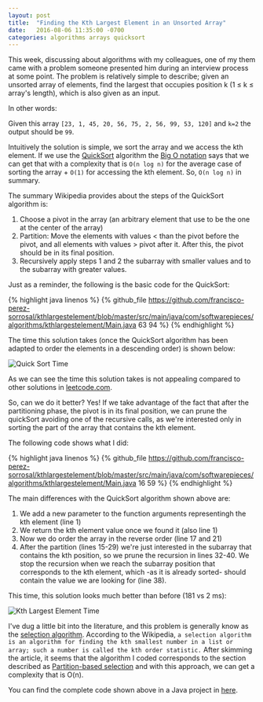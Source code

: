 ```yaml
---
layout: post
title:  "Finding the Kth Largest Element in an Unsorted Array"
date:   2016-08-06 11:35:00 -0700
categories: algorithms arrays quicksort
---
```


This week, discussing about algorithms with my colleagues, one of my them came with a problem someone presented him 
during an interview process at some point. The problem is relatively simple to describe; given an unsorted array 
of elements, find the largest that occupies position k (1 ≤ k ≤ array's length), which is also given as an input.

In other words:

Given this array `[23, 1, 45, 20, 56, 75, 2, 56, 99, 53, 120]` and `k=2` the output should be `99`.

Intuitively the solution is simple, we sort the array and we access the kth element. If we use the [QuickSort](https://en.wikipedia.org/wiki/Quicksort) 
algorithm the [Big O notation](https://en.wikipedia.org/wiki/Big_O_notation) says that we can get that with a complexity 
that is `O(n log n)` for the average case of sorting the array + `O(1)` for accessing the kth element. So, `O(n log n)` in summary.

The summary Wikipedia provides about the steps of the QuickSort algorithm is:

1. Choose a pivot in the array (an arbitrary element that use to be the one at the center of the array)
2. Partition: Move the elements with values < than the pivot before the pivot, and all elements with values > pivot 
after it. After this, the pivot should be in its final position.
3. Recursively apply steps 1 and 2 the subarray with smaller values and to the subarray with greater values.

Just as a reminder, the following is the basic code for the QuickSort:

{% highlight java linenos %}
{% github_file https://github.com/francisco-perez-sorrosal/kthlargestelement/blob/master/src/main/java/com/softwarepieces/algorithms/kthlargestelement/Main.java 63 94 %}
{% endhighlight %}

The time this solution takes (once the QuickSort algorithm has been adapted to order the elements in a descending order)
is shown below:

![Quick Sort Time]({{site.baseurl}}/post-images/2016-08-06-kth-largest-element-array/QSTime.png)

As we can see the time this solution takes is not appealing compared to other solutions in [leetcode.com](https://leetcode.com).

So, can we do it better? Yes! If we take advantage of the fact that after the partitioning phase, the pivot is in its 
final position, we can prune the quickSort avoiding one of the recursive calls, as we're interested only in sorting
the part of the array that contains the kth element.

The following code shows what I did:

{% highlight java linenos %}
{% github_file https://github.com/francisco-perez-sorrosal/kthlargestelement/blob/master/src/main/java/com/softwarepieces/algorithms/kthlargestelement/Main.java 16 59 %}
{% endhighlight %}

The main differences with the QuickSort algorithm shown above are:

1. We add a new parameter to the function arguments representingh the kth element (line 1)
2. We return the kth element value once we found it (also line 1)
3. Now we do order the array in the reverse order (line 17 and 21)
4. After the partition (lines 15-29) we're just interested in the subarray that contains the kth position, so
 we prune the recursion in lines 32-40. We stop the recursion when we reach the subarray position that corresponds to 
 the kth element, which -as it is already sorted- should contain the value we are looking for (line 38).

This time, this solution looks much better than before (181 vs 2 ms):

![Kth Largest Element Time]({{site.baseurl}}/post-images/2016-08-06-kth-largest-element-array/KTHTime.png)
 
I've dug a little bit into the literature, and this problem is generally know as the [selection algorithm](https://en.wikipedia.org/wiki/Selection_algorithm).
According to the Wikipedia, `a selection algorithm is an algorithm for finding the kth smallest number in a list or
array; such a number is called the kth order statistic.` After skimming the article, it seems that the algorithm I 
coded corresponds to the section described as [Partition-based selection](https://en.wikipedia.org/wiki/Selection_algorithm#Partition-based_selection)
and with this approach, we can get a complexity that is O(n).

You can find the complete code shown above in a Java project in [here](https://github.com/francisco-perez-sorrosal/kthlargestelement).
